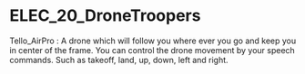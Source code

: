 # ELEC_20_DroneTroopers
Tello_AirPro : A drone which will follow you where ever you go and keep you in center of the frame. You can control the drone movement by your speech commands. Such as takeoff, land, up, down, left and right. 
